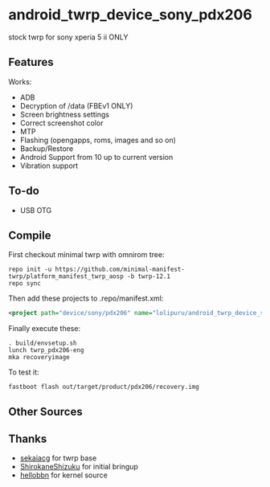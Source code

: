 # android_twrp_device_sony_pdx206

stock twrp for sony xperia 5 ii ONLY

## Features

Works:

- ADB
- Decryption of /data (FBEv1 ONLY)
- Screen brightness settings
- Correct screenshot color
- MTP
- Flashing (opengapps, roms, images and so on)
- Backup/Restore
- Android Support from 10 up to current version
- Vibration support

## To-do
- USB OTG

## Compile

First checkout minimal twrp with omnirom tree:

```
repo init -u https://github.com/minimal-manifest-twrp/platform_manifest_twrp_aosp -b twrp-12.1
repo sync
```

Then add these projects to .repo/manifest.xml:

```xml
<project path="device/sony/pdx206" name="lolipuru/android_twrp_device_sony_pdx206" remote="github" revision="android-12.1" />
```

Finally execute these:

```
. build/envsetup.sh
lunch twrp_pdx206-eng
mka recoveryimage
```

To test it:

```
fastboot flash out/target/product/pdx206/recovery.img
```

## Other Sources


## Thanks
- [sekaiacg](https://github.com/sekaiacg/device_xiaomi_alioth-TWRP/) for twrp base
- [ShirokaneShizuku](https://github.com/ShirokaneShizuku) for initial bringup
- [hellobbn](https://github.com/hellobbn/) for kernel source
